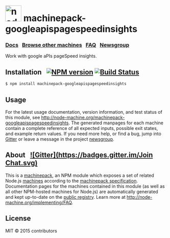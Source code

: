 
<h1>
  <a href="http://node-machine.org" title="Node-Machine public registry"><img alt="node-machine logo" title="Node-Machine Project" src="http://node-machine.org/images/machine-anthropomorph-for-white-bg.png" width="50" /></a>
  machinepack-googleapispagespeedinsights
</h1>

### [Docs](http://node-machine.org/machinepack-googleapispagespeedinsights) &nbsp; [Browse other machines](http://node-machine.org/machinepacks) &nbsp;  [FAQ](http://node-machine.org/implementing/FAQ)  &nbsp;  [Newsgroup](https://groups.google.com/forum/?hl=en#!forum/node-machine)

Work with google aPIs pageSpeed insights.


## Installation &nbsp; [![NPM version](https://badge.fury.io/js/machinepack-googleapispagespeedinsights.svg)](http://badge.fury.io/js/machinepack-googleapispagespeedinsights) [![Build Status](https://travis-ci.org/mikermcneil/machinepack-googleapispagespeedinsights.png?branch=master)](https://travis-ci.org/mikermcneil/machinepack-googleapispagespeedinsights)

```sh
$ npm install machinepack-googleapispagespeedinsights
```

## Usage

For the latest usage documentation, version information, and test status of this module, see <a href="http://node-machine.org/machinepack-googleapispagespeedinsights" title="Work with google aPIs pageSpeed insights. (for node.js)">http://node-machine.org/machinepack-googleapispagespeedinsights</a>.  The generated manpages for each machine contain a complete reference of all expected inputs, possible exit states, and example return values.  If you need more help, or find a bug, jump into [Gitter](https://gitter.im/node-machine/general) or leave a message in the project [newsgroup](https://groups.google.com/forum/?hl=en#!forum/node-machine).

## About  &nbsp; [![Gitter](https://badges.gitter.im/Join Chat.svg)](https://gitter.im/node-machine/general?utm_source=badge&utm_medium=badge&utm_campaign=pr-badge&utm_content=badge)

This is a [machinepack](http://node-machine.org/machinepacks), an NPM module which exposes a set of related Node.js [machines](http://node-machine.org/spec/machine) according to the [machinepack specification](http://node-machine.org/spec/machinepack).
Documentation pages for the machines contained in this module (as well as all other NPM-hosted machines for Node.js) are automatically generated and kept up-to-date on the <a href="http://node-machine.org" title="Public machine registry for Node.js">public registry</a>.
Learn more at <a href="http://node-machine.org/implementing/FAQ" title="Machine Project FAQ (for implementors)">http://node-machine.org/implementing/FAQ</a>.

## License

MIT &copy; 2015 contributors


